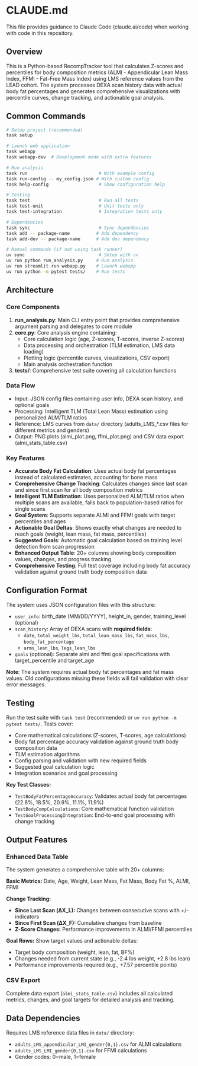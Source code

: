 # CLAUDE.md

This file provides guidance to Claude Code (claude.ai/code) when working with code in this repository.

## Overview

This is a Python-based RecompTracker tool that calculates Z-scores and percentiles for body composition metrics (ALMI - Appendicular Lean Mass Index, FFMI - Fat-Free Mass Index) using LMS reference values from the LEAD cohort. The system processes DEXA scan history data with actual body fat percentages and generates comprehensive visualizations with percentile curves, change tracking, and actionable goal analysis.

## Common Commands

```bash
# Setup project (recommended)
task setup

# Launch web application
task webapp
task webapp-dev  # Development mode with extra features

# Run analysis
task run                           # With example config
task run-config -- my_config.json # With custom config
task help-config                   # Show configuration help

# Testing
task test                          # Run all tests
task test-unit                     # Unit tests only
task test-integration              # Integration tests only

# Dependencies
task sync                          # Sync dependencies
task add -- package-name          # Add dependency
task add-dev -- package-name      # Add dev dependency

# Manual commands (if not using task runner)
uv sync                            # Setup with uv
uv run python run_analysis.py     # Run analysis
uv run streamlit run webapp.py    # Launch webapp
uv run python -m pytest tests/    # Run tests
```

## Architecture

### Core Components

1. **run_analysis.py**: Main CLI entry point that provides comprehensive argument parsing and delegates to core module
2. **core.py**: Core analysis engine containing:
   - Core calculation logic (age, Z-scores, T-scores, inverse Z-scores)
   - Data processing and orchestration (TLM estimation, LMS data loading)
   - Plotting logic (percentile curves, visualizations, CSV export)
   - Main analysis orchestration function
3. **tests/**: Comprehensive test suite covering all calculation functions

### Data Flow

- Input: JSON config files containing user info, DEXA scan history, and optional goals
- Processing: Intelligent TLM (Total Lean Mass) estimation using personalized ALM/TLM ratios
- Reference: LMS curves from `data/` directory (adults_LMS_*.csv files for different metrics and genders)
- Output: PNG plots (almi_plot.png, ffmi_plot.png) and CSV data export (almi_stats_table.csv)

### Key Features

- **Accurate Body Fat Calculation**: Uses actual body fat percentages instead of calculated estimates, accounting for bone mass
- **Comprehensive Change Tracking**: Calculates changes since last scan and since first scan for all body composition metrics
- **Intelligent TLM Estimation**: Uses personalized ALM/TLM ratios when multiple scans are available, falls back to population-based ratios for single scans
- **Goal System**: Supports separate ALMI and FFMI goals with target percentiles and ages
- **Actionable Goal Deltas**: Shows exactly what changes are needed to reach goals (weight, lean mass, fat mass, percentiles)
- **Suggested Goals**: Automatic goal calculation based on training level detection from scan progression
- **Enhanced Output Table**: 20+ columns showing body composition values, changes, and progress tracking
- **Comprehensive Testing**: Full test coverage including body fat accuracy validation against ground truth body composition data

## Configuration Format

The system uses JSON configuration files with this structure:
- `user_info`: birth_date (MM/DD/YYYY), height_in, gender, training_level (optional)
- `scan_history`: Array of DEXA scans with **required fields**:
  - `date`, `total_weight_lbs`, `total_lean_mass_lbs`, `fat_mass_lbs`, `body_fat_percentage`
  - `arms_lean_lbs`, `legs_lean_lbs`
- `goals` (optional): Separate almi and ffmi goal specifications with target_percentile and target_age

**Note**: The system requires actual body fat percentages and fat mass values. Old configurations missing these fields will fail validation with clear error messages.

## Testing

Run the test suite with `task test` (recommended) or `uv run python -m pytest tests/`. Tests cover:
- Core mathematical calculations (Z-scores, T-scores, age calculations)
- Body fat percentage accuracy validation against ground truth body composition data
- TLM estimation algorithms
- Config parsing and validation with new required fields
- Suggested goal calculation logic
- Integration scenarios and goal processing

**Key Test Classes:**
- `TestBodyFatPercentageAccuracy`: Validates actual body fat percentages (22.8%, 18.5%, 20.9%, 11.1%, 11.9%)
- `TestBodyCompCalculations`: Core mathematical function validation
- `TestGoalProcessingIntegration`: End-to-end goal processing with change tracking

## Output Features

### Enhanced Data Table
The system generates a comprehensive table with 20+ columns:

**Basic Metrics:** Date, Age, Weight, Lean Mass, Fat Mass, Body Fat %, ALMI, FFMI

**Change Tracking:**
- **Since Last Scan (ΔX_L):** Changes between consecutive scans with +/- indicators
- **Since First Scan (ΔX_F):** Cumulative changes from baseline
- **Z-Score Changes:** Performance improvements in ALMI/FFMI percentiles

**Goal Rows:** Show target values and actionable deltas:
- Target body composition (weight, lean, fat, BF%)
- Changes needed from current state (e.g., -2.4 lbs weight, +2.8 lbs lean)
- Performance improvements required (e.g., +7.57 percentile points)

### CSV Export
Complete data export (`almi_stats_table.csv`) includes all calculated metrics, changes, and goal targets for detailed analysis and tracking.

## Data Dependencies

Requires LMS reference data files in `data/` directory:
- `adults_LMS_appendicular_LMI_gender{0,1}.csv` for ALMI calculations
- `adults_LMS_LMI_gender{0,1}.csv` for FFMI calculations
- Gender codes: 0=male, 1=female